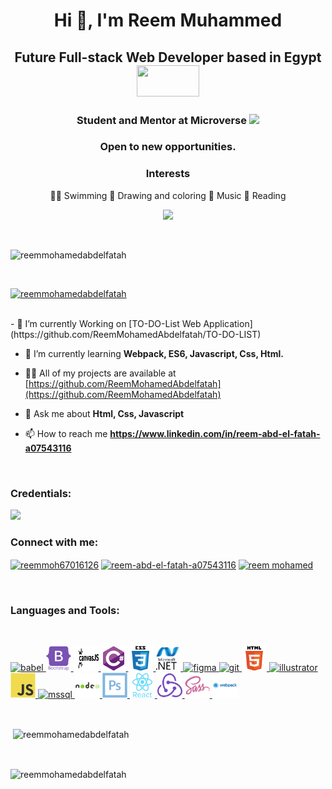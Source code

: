 <h1 align="center">Hi 👋, I'm Reem Muhammed</h1>
<h2 align="center">Future Full-stack Web Developer based in Egypt 
<img src="https://upload.wikimedia.org/wikipedia/commons/thumb/a/af/All_Gizah_Pyramids.jpg/1280px-All_Gizah_Pyramids.jpg" style='width:100px; height:50px; align:center'/></h2>
<h3 align="center">Student and Mentor at Microverse <img src="https://img.shields.io/badge/Microverse-blueviolet"/></h3>
<h3 align="center">Open to new opportunities.</h3>
<h3 align="center"> Interests</h3>
<p align="center">🤽‍♀️ Swimming    🎨 Drawing and coloring   🎼 Music    📖 Reading</p>
<p align="center"><img  src='https://media4.giphy.com/media/NgurY1o4z080Jfoyzw/giphy.gif?cid=6c09b952c573b6e47f4d5e6d7e1eb1a1558baa2a9d41a9dd&rid=giphy.gif&ct=s'/></p>
<br/>
<p align="left"> <img src="https://komarev.com/ghpvc/?username=reemmohamedabdelfatah&label=Profile%20views&color=0e75b6&style=flat" alt="reemmohamedabdelfatah" /> </p>
<br/>
<p align="left"> <a href="https://github.com/ryo-ma/github-profile-trophy"><img src="https://github-profile-trophy.vercel.app/?username=reemmohamedabdelfatah" alt="reemmohamedabdelfatah" /></a> </p>
<br/>
- 🔭 I’m currently Working on [TO-DO-List Web Application](https://github.com/ReemMohamedAbdelfatah/TO-DO-LIST)

- 🌱 I’m currently learning **Webpack, ES6, Javascript, Css, Html.**

- 👨‍💻 All of my projects are available at [https://github.com/ReemMohamedAbdelfatah](https://github.com/ReemMohamedAbdelfatah)

- 💬 Ask me about **Html, Css, Javascript**

- 📫 How to reach me **https://www.linkedin.com/in/reem-abd-el-fatah-a07543116**
<br/>

<h3 align="left" style="font-weight:bold">Credentials:</h3>
<img src="https://api.accredible.com/v1/frontend/credential_website_embed_image/badge/59015476"/>
<br/>
<h3 align="left">Connect with me:</h3>
<p align="left">
<a href="https://twitter.com/reemmoh67016126" target="blank"><img align="center" src="https://raw.githubusercontent.com/rahuldkjain/github-profile-readme-generator/master/src/images/icons/Social/twitter.svg" alt="reemmoh67016126" height="30" width="40" /></a>
<a href="https://linkedin.com/in/reem-abd-el-fatah-a07543116" target="blank"><img align="center" src="https://raw.githubusercontent.com/rahuldkjain/github-profile-readme-generator/master/src/images/icons/Social/linked-in-alt.svg" alt="reem-abd-el-fatah-a07543116" height="30" width="40" /></a>
<a href="https://www.behance.net/reem mohamed" target="blank"><img align="center" src="https://raw.githubusercontent.com/rahuldkjain/github-profile-readme-generator/master/src/images/icons/Social/behance.svg" alt="reem mohamed" height="30" width="40" /></a>
</p>
<br/>
<h3 align="left">Languages and Tools:</h3>
<br/>
<p align="left"> <a href="https://babeljs.io/" target="_blank" rel="noreferrer"> <img src="https://www.vectorlogo.zone/logos/babeljs/babeljs-icon.svg" alt="babel" width="40" height="40"/> </a> <a href="https://getbootstrap.com" target="_blank" rel="noreferrer"> <img src="https://raw.githubusercontent.com/devicons/devicon/master/icons/bootstrap/bootstrap-plain-wordmark.svg" alt="bootstrap" width="40" height="40"/> </a> <a href="https://canvasjs.com" target="_blank" rel="noreferrer"> <img src="https://raw.githubusercontent.com/Hardik0307/Hardik0307/master/assets/canvasjs-charts.svg" alt="canvasjs" width="40" height="40"/> </a> <a href="https://www.w3schools.com/cs/" target="_blank" rel="noreferrer"> <img src="https://raw.githubusercontent.com/devicons/devicon/master/icons/csharp/csharp-original.svg" alt="csharp" width="40" height="40"/> </a> <a href="https://www.w3schools.com/css/" target="_blank" rel="noreferrer"> <img src="https://raw.githubusercontent.com/devicons/devicon/master/icons/css3/css3-original-wordmark.svg" alt="css3" width="40" height="40"/> </a> <a href="https://dotnet.microsoft.com/" target="_blank" rel="noreferrer"> <img src="https://raw.githubusercontent.com/devicons/devicon/master/icons/dot-net/dot-net-original-wordmark.svg" alt="dotnet" width="40" height="40"/> </a> <a href="https://www.figma.com/" target="_blank" rel="noreferrer"> <img src="https://www.vectorlogo.zone/logos/figma/figma-icon.svg" alt="figma" width="40" height="40"/> </a> <a href="https://git-scm.com/" target="_blank" rel="noreferrer"> <img src="https://www.vectorlogo.zone/logos/git-scm/git-scm-icon.svg" alt="git" width="40" height="40"/> </a> <a href="https://www.w3.org/html/" target="_blank" rel="noreferrer"> <img src="https://raw.githubusercontent.com/devicons/devicon/master/icons/html5/html5-original-wordmark.svg" alt="html5" width="40" height="40"/> </a> <a href="https://www.adobe.com/in/products/illustrator.html" target="_blank" rel="noreferrer"> <img src="https://www.vectorlogo.zone/logos/adobe_illustrator/adobe_illustrator-icon.svg" alt="illustrator" width="40" height="40"/> </a> <a href="https://developer.mozilla.org/en-US/docs/Web/JavaScript" target="_blank" rel="noreferrer"> <img src="https://raw.githubusercontent.com/devicons/devicon/master/icons/javascript/javascript-original.svg" alt="javascript" width="40" height="40"/> </a> <a href="https://www.microsoft.com/en-us/sql-server" target="_blank" rel="noreferrer"> <img src="https://www.svgrepo.com/show/303229/microsoft-sql-server-logo.svg" alt="mssql" width="40" height="40"/> </a> <a href="https://nodejs.org" target="_blank" rel="noreferrer"> <img src="https://raw.githubusercontent.com/devicons/devicon/master/icons/nodejs/nodejs-original-wordmark.svg" alt="nodejs" width="40" height="40"/> </a> <a href="https://www.photoshop.com/en" target="_blank" rel="noreferrer"> <img src="https://raw.githubusercontent.com/devicons/devicon/master/icons/photoshop/photoshop-line.svg" alt="photoshop" width="40" height="40"/> </a> <a href="https://reactjs.org/" target="_blank" rel="noreferrer"> <img src="https://raw.githubusercontent.com/devicons/devicon/master/icons/react/react-original-wordmark.svg" alt="react" width="40" height="40"/> </a> <a href="https://redux.js.org" target="_blank" rel="noreferrer"> <img src="https://raw.githubusercontent.com/devicons/devicon/master/icons/redux/redux-original.svg" alt="redux" width="40" height="40"/> </a> <a href="https://sass-lang.com" target="_blank" rel="noreferrer"> <img src="https://raw.githubusercontent.com/devicons/devicon/master/icons/sass/sass-original.svg" alt="sass" width="40" height="40"/> </a> <a href="https://webpack.js.org" target="_blank" rel="noreferrer"> <img src="https://raw.githubusercontent.com/devicons/devicon/d00d0969292a6569d45b06d3f350f463a0107b0d/icons/webpack/webpack-original-wordmark.svg" alt="webpack" width="40" height="40"/> </a> </p>
<br/>
<p>&nbsp;<img align="center" src="https://github-readme-stats.vercel.app/api?username=reemmohamedabdelfatah&show_icons=true&locale=en" alt="reemmohamedabdelfatah" /></p>
<br/>
<p><img align="center" src="https://github-readme-streak-stats.herokuapp.com/?user=reemmohamedabdelfatah&" alt="reemmohamedabdelfatah" /></p>
